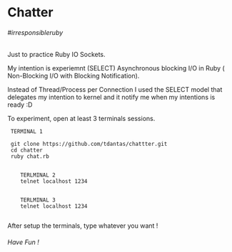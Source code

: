 # Chatter
###### #irresponsibleruby

Just to practice Ruby IO Sockets.  

My intention is experiemnt (SELECT) Asynchronous blocking I/O in Ruby ( Non-Blocking I/O with Blocking Notification).

Instead of Thread/Process per Connection I used the SELECT model that delegates my intention to kernel and it notify me when my intentions is ready :D

To experiment, open at least 3 terminals sessions.

````
 TERMINAL 1
 
 git clone https://github.com/tdantas/chattter.git
 cd chatter
 ruby chat.rb
 
```` 

````
	TERLMINAL 2
	telnet localhost 1234 
 
```` 


````
	TERLMINAL 3
	telnet localhost 1234 
 
```` 


After setup the terminals, type whatever you want ! 

###### Have Fun !

